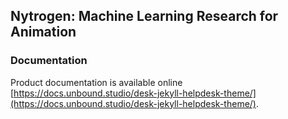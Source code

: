 

## Nytrogen: Machine Learning Research for Animation


### Documentation
Product documentation is available online [https://docs.unbound.studio/desk-jekyll-helpdesk-theme/](https://docs.unbound.studio/desk-jekyll-helpdesk-theme/).
